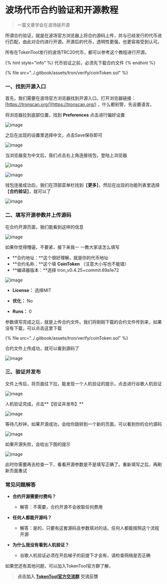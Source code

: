 # 波场代币合约验证和开源教程

> 一篇文章学会在波场链开源

所谓合约验证，就是在波场官方浏览器上将合约源码上传，并与已经发行的代币进行匹配，由此对合约进行开源。开源后的代币，透明性更强，也更容易受到认可。

所有在TokenTool发行的波场TRC20代币，都可以参考这个教程进行开源。

{% hint style="info" %}
代币验证之前，必须先下载合约文件
{% endhint %}

{% file src="../.gitbook/assets/tron/verify/coinToken.sol" %}

### 一、找到开源入口

首先，我们需要在波场官方浏览器找到开源入口。打开浏览器链接：[https://tronscan.org/](https://tronscan.org/) ，什么都别管，先设置语言。

将浏览器拉到底部位置，找到 **Preferences** 点击进行偏好设置

![image](../.gitbook/assets/tron/verify/1.png)

之后在出现的设置里选择中文，点击Save保存即可

![image](../.gitbook/assets/tron/verify/2.png)

当浏览器变为中文后，我们点击右上角连接钱包，登陆上浏览器

![image](../.gitbook/assets/tron/verify/3.png)

![image](../.gitbook/assets/tron/verify/4.png)

钱包连接成功后，我们在顶部菜单栏找到【**更多**】，然后在出现的功能列表里选择【**合约验证**】，就可以了

![image](../.gitbook/assets/tron/verify/5.png)



### 二、填写开源参数并上传源码

在合约开源页面，我们能看到这样的信息

![image](../.gitbook/assets/tron/verify/6.png)

如果你觉得懵逼，不要紧，接下来我一 一教大家该怎么填写

- **合约地址：**这个很好理解，就是你的代币地址
- **合约名称：**这个填 **CoinToken** （注意大小写也不能错）
- **编译器版本：**选择 tron_v0.4.25+commit.69a1e72

![image](../.gitbook/assets/tron/verify/7.png)

- **License：** 选择MIT

- **优化：** No

- **Runs：** 0

参数填写完成之后，就是上传合约文件。我们将刚刚下载的合约文件传到来，如果没有下载，可以点击这里下载

{% file src="../.gitbook/assets/tron/verify/coinToken.sol" %}

合约文件上传成功，就可以看到源码了

![image](../.gitbook/assets/tron/verify/8.png)



### 三、验证并发布

文件上传后，将页面往下拉，能发现一个人机验证的提示，点击进行谷歌人机验证

![image](../.gitbook/assets/tron/verify/9.png)

人机验证完成，点击**【验证并发布】**

![image](../.gitbook/assets/tron/verify/10.png)

等待几秒钟，如果开源成功，会给你跳转到一个新的页面，可以看到你的合约源码

![image](../.gitbook/assets/tron/verify/11.png)

如果开源失败，会给出下图的提示

![image](../.gitbook/assets/tron/verify/12.png)

此时你需要再去检查一下，看看开源参数是不是填写正确了。重新填写之后，再刷新页面重试

### 常见问题解答

- **合约开源需要付费吗？**
  - 解答：不需要，合约开源不会收取任何费用

- **任何人都能开源吗？**
  - 解答：是的，只要有这套源码且参数填对的话，任何人都能按照这个流程开源

- **为什么我没有看到人机验证？**
	- 谷歌人机验证必须在开启梯子的前提下才会有，请检查网络是否正确


如果您还有其他问题，可以加入TokenTool官方群了解，

> **点击加入 [TokenTool官方交流群](https://t.me/tokentool_app) 交流反馈**